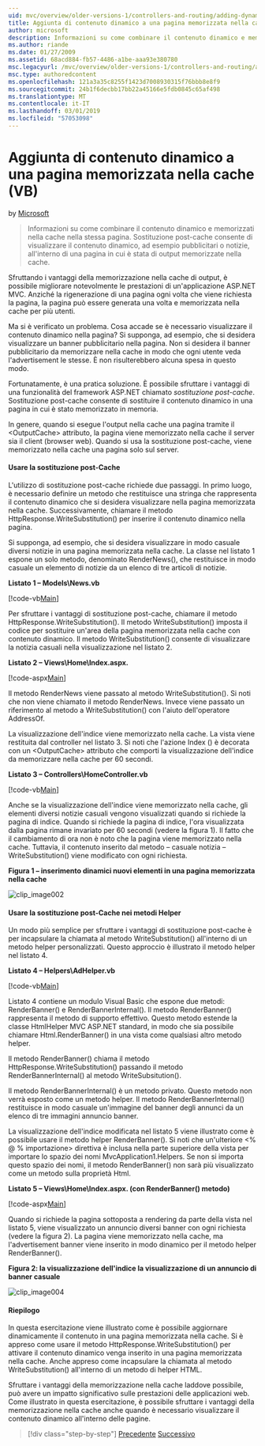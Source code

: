 ```yaml
---
uid: mvc/overview/older-versions-1/controllers-and-routing/adding-dynamic-content-to-a-cached-page-vb
title: Aggiunta di contenuto dinamico a una pagina memorizzata nella cache (VB) | Microsoft Docs
author: microsoft
description: Informazioni su come combinare il contenuto dinamico e memorizzati nella cache nella stessa pagina. Sostituzione post-cache consente di visualizzare il contenuto dinamico, ad esempio banner gli annunci o...
ms.author: riande
ms.date: 01/27/2009
ms.assetid: 68acd884-fb57-4486-a1be-aaa93e380780
msc.legacyurl: /mvc/overview/older-versions-1/controllers-and-routing/adding-dynamic-content-to-a-cached-page-vb
msc.type: authoredcontent
ms.openlocfilehash: 121a3a35c8255f1423d7008930315f76bbb8e8f9
ms.sourcegitcommit: 24b1f6decbb17bb22a45166e5fdb0845c65af498
ms.translationtype: MT
ms.contentlocale: it-IT
ms.lasthandoff: 03/01/2019
ms.locfileid: "57053098"
---
```

<a name="adding-dynamic-content-to-a-cached-page-vb"></a>Aggiunta di contenuto dinamico a una pagina memorizzata nella cache (VB)
====================
by [Microsoft](https://github.com/microsoft)

> Informazioni su come combinare il contenuto dinamico e memorizzati nella cache nella stessa pagina. Sostituzione post-cache consente di visualizzare il contenuto dinamico, ad esempio pubblicitari o notizie, all'interno di una pagina in cui è stata di output memorizzate nella cache.


Sfruttando i vantaggi della memorizzazione nella cache di output, è possibile migliorare notevolmente le prestazioni di un'applicazione ASP.NET MVC. Anziché la rigenerazione di una pagina ogni volta che viene richiesta la pagina, la pagina può essere generata una volta e memorizzata nella cache per più utenti.

Ma si è verificato un problema. Cosa accade se è necessario visualizzare il contenuto dinamico nella pagina? Si supponga, ad esempio, che si desidera visualizzare un banner pubblicitario nella pagina. Non si desidera il banner pubblicitario da memorizzare nella cache in modo che ogni utente veda l'advertisement le stesse. È non risulterebbero alcuna spesa in questo modo.

Fortunatamente, è una pratica soluzione. È possibile sfruttare i vantaggi di una funzionalità del framework ASP.NET chiamato *sostituzione post-cache*. Sostituzione post-cache consente di sostituire il contenuto dinamico in una pagina in cui è stato memorizzato in memoria.


In genere, quando si esegue l'output nella cache una pagina tramite il &lt;OutputCache&gt; attributo, la pagina viene memorizzato nella cache il server sia il client (browser web). Quando si usa la sostituzione post-cache, viene memorizzato nella cache una pagina solo sul server.


#### <a name="using-post-cache-substitution"></a>Usare la sostituzione post-Cache

L'utilizzo di sostituzione post-cache richiede due passaggi. In primo luogo, è necessario definire un metodo che restituisce una stringa che rappresenta il contenuto dinamico che si desidera visualizzare nella pagina memorizzata nella cache. Successivamente, chiamare il metodo HttpResponse.WriteSubstitution() per inserire il contenuto dinamico nella pagina.

Si supponga, ad esempio, che si desidera visualizzare in modo casuale diversi notizie in una pagina memorizzata nella cache. La classe nel listato 1 espone un solo metodo, denominato RenderNews(), che restituisce in modo casuale un elemento di notizie da un elenco di tre articoli di notizie.

**Listato 1 – Models\News.vb**

[!code-vb[Main](adding-dynamic-content-to-a-cached-page-vb/samples/sample1.vb)]

Per sfruttare i vantaggi di sostituzione post-cache, chiamare il metodo HttpResponse.WriteSubstitution(). Il metodo WriteSubstitution() imposta il codice per sostituire un'area della pagina memorizzata nella cache con contenuto dinamico. Il metodo WriteSubstitution() consente di visualizzare la notizia casuali nella visualizzazione nel listato 2.

**Listato 2 – Views\Home\Index.aspx.**

[!code-aspx[Main](adding-dynamic-content-to-a-cached-page-vb/samples/sample2.aspx)]

Il metodo RenderNews viene passato al metodo WriteSubstitution(). Si noti che non viene chiamato il metodo RenderNews. Invece viene passato un riferimento al metodo a WriteSubstitution() con l'aiuto dell'operatore AddressOf.

La visualizzazione dell'indice viene memorizzato nella cache. La vista viene restituita dal controller nel listato 3. Si noti che l'azione Index () è decorata con un &lt;OutputCache&gt; attributo che comporti la visualizzazione dell'indice da memorizzare nella cache per 60 secondi.

**Listato 3 – Controllers\HomeController.vb**

[!code-vb[Main](adding-dynamic-content-to-a-cached-page-vb/samples/sample3.vb)]

Anche se la visualizzazione dell'indice viene memorizzato nella cache, gli elementi diversi notizie casuali vengono visualizzati quando si richiede la pagina di indice. Quando si richiede la pagina di indice, l'ora visualizzata dalla pagina rimane invariato per 60 secondi (vedere la figura 1). Il fatto che il cambiamento di ora non è noto che la pagina viene memorizzato nella cache. Tuttavia, il contenuto inserito dal metodo – casuale notizia – WriteSubstitution() viene modificato con ogni richiesta.

**Figura 1 – inserimento dinamici nuovi elementi in una pagina memorizzata nella cache**

![clip_image002](adding-dynamic-content-to-a-cached-page-vb/_static/image1.jpg)

#### <a name="using-post-cache-substitution-in-helper-methods"></a>Usare la sostituzione post-Cache nei metodi Helper

Un modo più semplice per sfruttare i vantaggi di sostituzione post-cache è per incapsulare la chiamata al metodo WriteSubstitution() all'interno di un metodo helper personalizzati. Questo approccio è illustrato il metodo helper nel listato 4.

**Listato 4 – Helpers\AdHelper.vb**

[!code-vb[Main](adding-dynamic-content-to-a-cached-page-vb/samples/sample4.vb)]

Listato 4 contiene un modulo Visual Basic che espone due metodi: RenderBanner() e RenderBannerInternal(). Il metodo RenderBanner() rappresenta il metodo di supporto effettivo. Questo metodo estende la classe HtmlHelper MVC ASP.NET standard, in modo che sia possibile chiamare Html.RenderBanner() in una vista come qualsiasi altro metodo helper.

Il metodo RenderBanner() chiama il metodo HttpResponse.WriteSubstitution() passando il metodo RenderBannerInternal() al metodo WriteSubsitution().

Il metodo RenderBannerInternal() è un metodo privato. Questo metodo non verrà esposto come un metodo helper. Il metodo RenderBannerInternal() restituisce in modo casuale un'immagine del banner degli annunci da un elenco di tre immagini annuncio banner.

La visualizzazione dell'indice modificata nel listato 5 viene illustrato come è possibile usare il metodo helper RenderBanner(). Si noti che un'ulteriore &lt;% @ % importazione&gt; direttiva è inclusa nella parte superiore della vista per importare lo spazio dei nomi MvcApplication1.Helpers. Se non si importa questo spazio dei nomi, il metodo RenderBanner() non sarà più visualizzato come un metodo sulla proprietà Html.

**Listato 5 – Views\Home\Index.aspx. (con RenderBanner() metodo)**

[!code-aspx[Main](adding-dynamic-content-to-a-cached-page-vb/samples/sample5.aspx)]

Quando si richiede la pagina sottoposta a rendering da parte della vista nel listato 5, viene visualizzato un annuncio diversi banner con ogni richiesta (vedere la figura 2). La pagina viene memorizzato nella cache, ma l'advertisement banner viene inserito in modo dinamico per il metodo helper RenderBanner().

**Figura 2: la visualizzazione dell'indice la visualizzazione di un annuncio di banner casuale**

![clip_image004](adding-dynamic-content-to-a-cached-page-vb/_static/image2.jpg)

#### <a name="summary"></a>Riepilogo

In questa esercitazione viene illustrato come è possibile aggiornare dinamicamente il contenuto in una pagina memorizzata nella cache. Si è appreso come usare il metodo HttpResponse.WriteSubstitution() per attivare il contenuto dinamico venga inserito in una pagina memorizzata nella cache. Anche appreso come incapsulare la chiamata al metodo WriteSubstitution() all'interno di un metodo di helper HTML.

Sfruttare i vantaggi della memorizzazione nella cache laddove possibile, può avere un impatto significativo sulle prestazioni delle applicazioni web. Come illustrato in questa esercitazione, è possibile sfruttare i vantaggi della memorizzazione nella cache anche quando è necessario visualizzare il contenuto dinamico all'interno delle pagine.

> [!div class="step-by-step"]
> [Precedente](improving-performance-with-output-caching-vb.md)
> [Successivo](creating-a-controller-vb.md)
